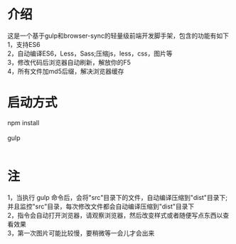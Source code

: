 # 介绍
这是一个基于gulp和browser-sync的轻量级前端开发脚手架，包含的功能有如下<br>
1，支持ES6<br>
2，自动编译ES6，Less，Sass;压缩js，less，css，图片等<br>
3，修改代码后浏览器自动刷新，解放你的F5<br>
4，所有文件加md5后缀，解决浏览器缓存<br>

# 启动方式
  npm install<br><br>
  gulp<br><br>

# 注
  1，当执行 gulp 命令后，会将"src"目录下的文件，自动编译压缩到"dist"目录下;并且监控"src"目录，每次修改文件都会自动编译压缩到"dist"目录下<br>
  2，指令会自动打开浏览器，请观察浏览器，然后改变样式或者随便写点东西以查看效果<br>
  3，第一次图片可能比较慢，要稍微等一会儿才会出来<br>
